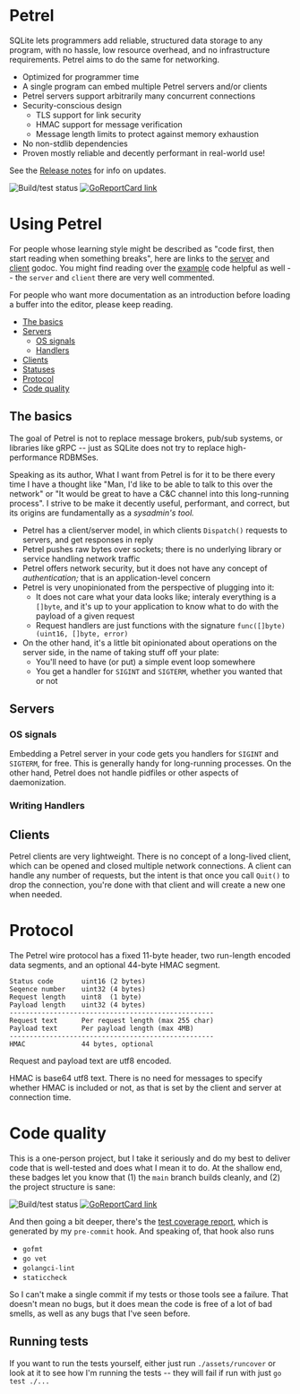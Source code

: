 # Petrel

SQLite lets programmers add reliable, structured data storage to any
program, with no hassle, low resource overhead, and no infrastructure
requirements. Petrel aims to do the same for networking.

- Optimized for programmer time
- A single program can embed multiple Petrel servers and/or clients
- Petrel servers support arbitrarily many concurrent connections
- Security-conscious design
  - TLS support for link security
  - HMAC support for message verification
  - Message length limits to protect against memory exhaustion
- No non-stdlib dependencies
- Proven mostly reliable and decently performant in real-world use!

See the [Release
notes](https://github.com/firepear/petrel/blob/main/RELEASE_NOTES.md)
for info on updates.

![Build/test status](https://github.com/firepear/petrel/actions/workflows/go.yml/badge.svg)
[![GoReportCard link](https://goreportcard.com/badge/github.com/firepear/petrel)](https://goreportcard.com/report/github.com/firepear/petrel)

# Using Petrel

For people whose learning style might be described as "code first,
then start reading when something breaks", here are links to the
[server](https://pkg.go.dev/github.com/firepear/petrel/server?tab=doc)
and
[client](https://pkg.go.dev/github.com/firepear/petrel/client?tab=doc)
godoc. You might find reading over the
[example](https://github.com/firepear/petrel/raw/main/examples/README.md)
code helpful as well -- the `server` and `client` there are very well
commented.

For people who want more documentation as an introduction before
loading a buffer into the editor, please keep reading.

- [The basics](#the-basics)
- [Servers](#servers)
  - [OS signals](#os-signals)
  - [Handlers](#handlers)
- [Clients](#clients)
- [Statuses](#statuses)
- [Protocol](#protocol)
- [Code quality](#code-quality)

## The basics

The goal of Petrel is not to replace message brokers, pub/sub systems,
or libraries like gRPC -- just as SQLite does not try to replace
high-performance RDBMSes.

Speaking as its author, What I want from Petrel is for it to be there
every time I have a thought like "Man, I'd like to be able to talk to
this over the network" or "It would be great to have a C&C channel
into this long-running process". I strive to be make it decently
useful, performant, and correct, but its origins are fundamentally as
a _sysadmin's tool._

- Petrel has a client/server model, in which clients `Dispatch()`
  requests to servers, and get responses in reply
- Petrel pushes raw bytes over sockets; there is no underlying library
  or service handling network traffic
- Petrel offers network security, but it does not have any concept of
  _authentication;_ that is an application-level concern
- Petrel is very unopinionated from the perspective of plugging into
  it:
  - It does not care what your data looks like; interaly everything is
    a `[]byte`, and it's up to your application to know what to do
    with the payload of a given request
  - Request handlers are just functions with the signature
    `func([]byte) (uint16, []byte, error)`
- On the other hand, it's a little bit opinionated about operations on
  the server side, in the name of taking stuff off your plate:
  - You'll need to have (or put) a simple event loop somewhere
  - You get a handler for `SIGINT` and `SIGTERM`, whether you wanted
    that or not


## Servers



### OS signals

Embedding a Petrel server in your code gets you handlers for `SIGINT`
and `SIGTERM`, for free. This is generally handy for long-running
processes. On the other hand, Petrel does not handle pidfiles or other
aspects of daemonization.

### Writing Handlers

## Clients

Petrel clients are very lightweight. There is no concept of a
long-lived client, which can be opened and closed multiple network
connections. A client can handle any number of requests, but the
intent is that once you call `Quit()` to drop the connection, you're
done with that client and will create a new one when needed.

# Protocol

The Petrel wire protocol has a fixed 11-byte header, two run-length
encoded data segments, and an optional 44-byte HMAC segment.

    Status code       uint16 (2 bytes)
    Seqence number    uint32 (4 bytes)
    Request length    uint8  (1 byte)
    Payload length    uint32 (4 bytes)
    ---------------------------------------------------
    Request text      Per request length (max 255 char)
    Payload text      Per payload length (max 4MB)
    ---------------------------------------------------
    HMAC              44 bytes, optional

Request and payload text are utf8 encoded.

HMAC is base64 utf8 text. There is no need for messages to specify
whether HMAC is included or not, as that is set by the client and
server at connection time.

# Code quality

This is a one-person project, but I take it seriously and do my best
to deliver code that is well-tested and does what I mean it to do. At
the shallow end, these badges let you know that (1) the `main` branch
builds cleanly, and (2) the project structure is sane:

![Build/test status](https://github.com/firepear/petrel/actions/workflows/go.yml/badge.svg)
[![GoReportCard link](https://goreportcard.com/badge/github.com/firepear/petrel)](https://goreportcard.com/report/github.com/firepear/petrel)

And then going a bit deeper, there's the [test coverage
report](https://firepear.github.io/petrel/assets/coverage.html), which
is generated by my `pre-commit` hook. And speaking of, that hook also
runs

- `gofmt`
- `go vet`
- `golangci-lint`
- `staticcheck`

So I can't make a single commit if my tests or those tools see a
failure. That doesn't mean no bugs, but it does mean the code is free
of a lot of bad smells, as well as any bugs that I've seen before.

## Running tests

If you want to run the tests yourself, either just run
`./assets/runcover` or look at it to see how I'm running the tests --
they will fail if run with just `go test ./...`

